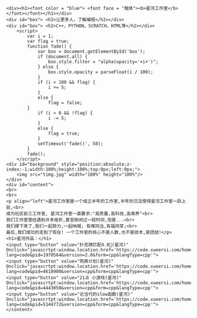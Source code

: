 <!doctype html>
<html>
<head>
<meta charset="utf-8">
<link rel="icon" type="image/x-ico" href="LOGO.gif" />
<title>星河工作室</title>
<style>
div{
    width:200x;
    height:200x;
    text-align:center;
    line-height:150x;
}
</style>
<meta name="viewport" content="width=device-width, initial-scale=1.0">
<meta http-equiv="X-UA-Compatible" content="ie=edge">
</head>

<body>
	
	<div><h1><font color = "blue"> <font face = "楷体"><b>星河工作室</b></font></font></h1></div> 
	<div id="box"> <h2>让更多人，了解编程</h2></div>
	<div id="box"> <h2>C++，PYTHON，SCRATCH，HTML等</h2></div>
    	<script>
        	var i = 1;
        	var flag = true;
        	function fade() {
            	var box = document.getElementById('box');
            	if (document.all) {
                	box.style.filter = "alpha(opacity='+i+')";
            	} else {
                	box.style.opacity = parseFloat(i / 100);
            	}
            	if (i < 100 && flag) {
                	i += 5;
            	}
            	else {
                	flag = false;
           	}
            	if (i > 0 && !flag) {
                	i -= 5;
            	}
            	else {
                	flag = true;
            	}
            	setTimeout('fade()', 50);
        	}
        	fade();
    	</script>
	<div id="background" style="position:absolute;z-index:-1;width:100%;height:100%;top:0px;left:0px;">
		<img src="timg.jpg" width="100%" height="100%"/>
	</div>
	<div id="content">
	<br>
	<br>
	<p align="left">星河工作室是一个成立半年的工作室,半年的沉淀使得星河工作室一跃上前,<br>
	成为社区前三工作室, 星河工作室一直要求:"高质量,高科技,高素养"<br>
 	我们工作室曾经遇到许多挫折,甚至倒闭过一段时间,但是...<br>
 	我们撑下来了,我们一起努力,一起呐喊; 有难同当,有福同享;<br>
 	最后,我们成功的走到了现在! 一个工作室的核心不是人数,也不是技术,是团结!</p>
	<h1>星河作品：</h1>
	<input type="button" value="扑克牌匹配4.0🎴(星河)" Onclick="javascrtpt:window.location.href='https://code.xueersi.com/home/project/detail?lang=code&pid=1970564&version=2.0&form=cpp&langType=cpp'">
	<input type="button" value="购房计划(星河)" Onclick="javascrtpt:window.location.href='https://code.xueersi.com/home/project/detail?lang=code&pid=4618900&version=cpp&form=cpp&langType=cpp'">
	<input type="button" value="21点 小游戏(星河)" Onclick="javascrtpt:window.location.href='https://code.xueersi.com/home/project/detail?lang=code&pid=4443050&version=cpp&form=cpp&langType=cpp'">
	<input type="button" value="论当代的slow函数(星河)" Onclick="javascrtpt:window.location.href='https://code.xueersi.com/home/project/detail?lang=code&pid=5144772&version=cpp&form=cpp&langType=cpp'">
	</content>
</body>
</html>
